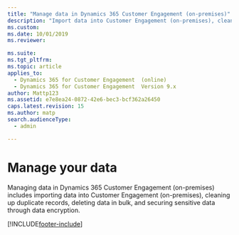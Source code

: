 ```yaml
---
title: "Manage data in Dynamics 365 Customer Engagement (on-premises)"
description: "Import data into Customer Engagement (on-premises), cleaning up duplicate records, deleting data in bulk, and securing sensitive data through data encryption."
ms.custom: 
ms.date: 10/01/2019
ms.reviewer: 

ms.suite: 
ms.tgt_pltfrm: 
ms.topic: article
applies_to: 
  - Dynamics 365 for Customer Engagement  (online)
  - Dynamics 365 for Customer Engagement  Version 9.x
author: Mattp123
ms.assetid: e7e8ea24-0872-42e6-bec3-bcf362a26450
caps.latest.revision: 15
ms.author: matp
search.audienceType: 
  - admin

---
```

# Manage your data

Managing data in Dynamics 365 Customer Engagement (on-premises) includes importing data into Customer Engagement (on-premises), cleaning up duplicate records, deleting data in bulk, and securing sensitive data through data encryption.  
  


[!INCLUDE[footer-include](../../../includes/footer-banner.md)]

